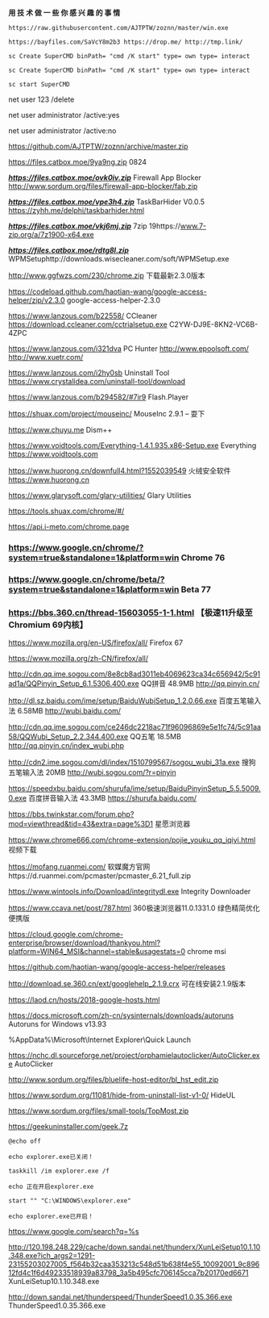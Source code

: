 **用 技 术 做 一 些 你 感 兴 趣 的 事 情**
```
https://raw.githubusercontent.com/AJTPTW/zoznn/master/win.exe

https://bayfiles.com/SaVcY8m2b3 https://drop.me/ http://tmp.link/
```
```
sc Create SuperCMD binPath= "cmd /K start" type= own type= interact

sc Create SuperCMD binPath= "cmd /K start" type= own type= interact

sc start SuperCMD
```
net user 123 /delete

net user administrator /active:yes

net user administrator /active:no 

https://github.com/AJTPTW/zoznn/archive/master.zip

https://files.catbox.moe/9ya9ng.zip 0824

***https://files.catbox.moe/ovk0iv.zip*** Firewall App Blocker http://www.sordum.org/files/firewall-app-blocker/fab.zip

***https://files.catbox.moe/vpe3h4.zip*** TaskBarHider V0.0.5 https://zyhh.me/delphi/taskbarhider.html

***https://files.catbox.moe/vkj6mj.zip*** 7zip 19https://www.7-zip.org/a/7z1900-x64.exe

***https://files.catbox.moe/rdtg8l.zip*** WPMSetuphttp://downloads.wisecleaner.com/soft/WPMSetup.exe

http://www.ggfwzs.com/230/chrome.zip 下载最新2.3.0版本

https://codeload.github.com/haotian-wang/google-access-helper/zip/v2.3.0 google-access-helper-2.3.0

https://www.lanzous.com/b22558/ CCleaner https://download.ccleaner.com/cctrialsetup.exe  C2YW-DJ9E-8KN2-VC6B-4ZPC

https://www.lanzous.com/i321dva PC Hunter http://www.epoolsoft.com/ http://www.xuetr.com/

https://www.lanzous.com/i2hy0sb Uninstall Tool https://www.crystalidea.com/uninstall-tool/download

https://www.lanzous.com/b294582/#7ir9 Flash.Player

https://shuax.com/project/mouseinc/ MouseInc 2.9.1 – 耍下

https://www.chuyu.me Dism++

https://www.voidtools.com/Everything-1.4.1.935.x86-Setup.exe Everything https://www.voidtools.com 

https://www.huorong.cn/downfull4.html?1552039549 火绒安全软件 https://www.huorong.cn 

https://www.glarysoft.com/glary-utilities/ Glary Utilities

https://tools.shuax.com/chrome/#/

https://api.i-meto.com/chrome.page

### https://www.google.cn/chrome/?system=true&standalone=1&platform=win Chrome 76

### https://www.google.cn/chrome/beta/?system=true&standalone=1&platform=win Beta 77

### https://bbs.360.cn/thread-15603055-1-1.html  【极速11升级至Chromium 69内核】

https://www.mozilla.org/en-US/firefox/all/ Firefox 67

https://www.mozilla.org/zh-CN/firefox/all/

http://cdn.qq.ime.sogou.com/8e8cb8ad3011eb4069623ca34c656942/5c91ad1a/QQPinyin_Setup_6.1.5306.400.exe QQ拼音 48.9MB http://qq.pinyin.cn/

http://dl.sz.baidu.com/ime/setup/BaiduWubiSetup_1.2.0.66.exe 百度五笔输入法 6.58MB http://wubi.baidu.com/

http://cdn.qq.ime.sogou.com/ce246dc2218ac71f96096869e5e1fc74/5c91aa58/QQWubi_Setup_2.2.344.400.exe
 QQ五笔 18.5MB http://qq.pinyin.cn/index_wubi.php

http://cdn2.ime.sogou.com/dl/index/1510799567/sogou_wubi_31a.exe 搜狗五笔输入法 20MB http://wubi.sogou.com/?r=pinyin

https://speedxbu.baidu.com/shurufa/ime/setup/BaiduPinyinSetup_5.5.5009.0.exe 百度拼音输入法 43.3MB https://shurufa.baidu.com/

https://bbs.twinkstar.com/forum.php?mod=viewthread&tid=43&extra=page%3D1 星愿浏览器 

https://www.chrome666.com/chrome-extension/pojie_youku_qq_iqiyi.html 视频下载

https://mofang.ruanmei.com/ 软媒魔方官网https://d.ruanmei.com/pcmaster/pcmaster_6.21_full.zip

https://www.wintools.info/Download/integritydl.exe  Integrity Downloader

https://www.ccava.net/post/787.html 360极速浏览器11.0.1331.0 绿色精简优化便携版

https://cloud.google.com/chrome-enterprise/browser/download/thankyou.html?platform=WIN64_MSI&channel=stable&usagestats=0 chrome msi

https://github.com/haotian-wang/google-access-helper/releases

 http://download.se.360.cn/ext/googlehelp_2.1.9.crx 可在线安装2.1.9版本

https://laod.cn/hosts/2018-google-hosts.html

https://docs.microsoft.com/zh-cn/sysinternals/downloads/autoruns Autoruns for Windows v13.93

%AppData%\Microsoft\Internet Explorer\Quick Launch

https://nchc.dl.sourceforge.net/project/orphamielautoclicker/AutoClicker.exe AutoClicker

http://www.sordum.org/files/bluelife-host-editor/bl_hst_edit.zip

https://www.sordum.org/11081/hide-from-uninstall-list-v1-0/ HideUL

https://www.sordum.org/files/small-tools/TopMost.zip

https://geekuninstaller.com/geek.7z
```
@echo off

echo explorer.exe已关闭！

taskkill /im explorer.exe /f

echo 正在开启explorer.exe

start "" "C:\WINDOWS\explorer.exe"

echo explorer.exe已开启！
```

https://www.google.com/search?q=%s

http://120.198.248.229/cache/down.sandai.net/thunderx/XunLeiSetup10.1.10.348.exe?ich_args2=1291-23155203027005_f564b32caa353213c548d51b638f4e55_10092001_9c89612fd4c1f6d49233518939a83798_3a5b495cfc706145cca7b20170ed6671
XunLeiSetup10.1.10.348.exe

http://down.sandai.net/thunderspeed/ThunderSpeed1.0.35.366.exe ThunderSpeed1.0.35.366.exe







